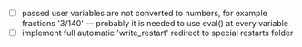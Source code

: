 - [ ] passed user variables are not converted to numbers, for example fractions '3/140' — probably it is needed to use eval() at every variable
- [ ] implement full automatic 'write_restart' redirect to special restarts folder